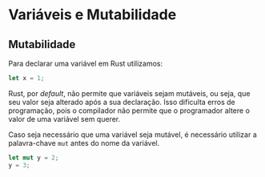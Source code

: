# Variáveis e Mutabilidade

## Mutabilidade

Para declarar uma variável em Rust utilizamos:

```rust
let x = 1;
```

Rust, por _default_, não permite que variáveis sejam mutáveis, ou seja, que seu valor seja alterado após a sua declaração. Isso dificulta erros de programação, pois o compilador não permite que o programador altere o valor de uma variável sem querer.



Caso seja necessário que uma variável seja mutável, é necessário utilizar a palavra-chave `mut` antes do nome da variável.

```rust
let mut y = 2;
y = 3;
```
